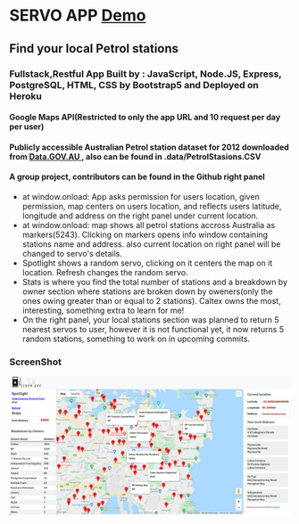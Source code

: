 # SERVO APP <a href="https://servo-app-heroku.herokuapp.com/"> Demo </a>
## Find your local Petrol stations
### Fullstack,Restful App Built by : JavaScript, Node.JS, Express, PostgreSQL, HTML, CSS by Bootstrap5 and Deployed on Heroku
#### Google Maps API(Restricted to only the app URL and 10 request per day per user) 
#### Publicly accessible Australian Petrol station dataset for 2012 downloaded from <a href="https://data.gov.au/"> Data.GOV.AU </a> , also can be found in .data/PetrolStasions.CSV
#### A group project, contributors can be found in the Github right panel

- at window.onload: App asks permission for users location, given permission, map centers on users location, and reflects users latitude, longitude and address on the right panel under current location.
- at window.onload: map shows all petrol stations accross Australia as markers(5243). Clicking on markers opens info window containing stations name and address. also current location on right panel will be changed to servo's details.
- Spotlight shows a random servo, clicking on it centers the map on it location. Refresh changes the random servo.
- Stats is where you find the total number of stations and a breakdown by owner section where stations are broken down by oweners(only the ones owing greater than or equal to 2 stations). Caltex owns the most, interesting, something extra to learn for me!
- On the right panel, your local stations section was planned to return 5 nearest servos to user, however it is not functional yet, it now returns 5 random stations, something to work on in upcoming commits. 











### ScreenShot
![Screenshot](servo_ss.png)



